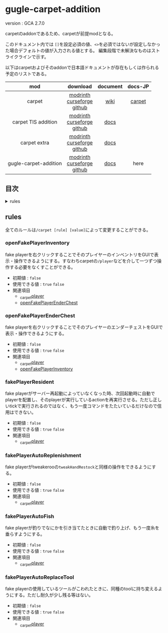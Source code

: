 # gugle-carpet-addition

version : GCA 2.7.0

carpetのaddonであるため、carpetが前提modとなる。

このドキュメント内では
`[]`を設定必須の値、`<>`を必須ではないが設定しなかった場合デフォルトの値が入力される値とする。
編集段階で未解決なものはストライクラインで示す。

以下はcarpetおよびそのaddonで日本語ドキュメントが存在もしくは作られる予定のリストである。

|mod|download|document|docs-JP|
|:---:|:---:|:---:|:---:|
|carpet|[modrinth](https://modrinth.com/mod/carpet)<br>[curseforge](https://www.curseforge.com/minecraft/mc-mods/carpet)<br>[github](https://github.com/gnembon/fabric-carpet)|[wiki](https://github.com/gnembon/fabric-carpet/wiki)|[carpet](https://github.com/TaichiServer/modDescription/blob/main/carpet.md)|
|carpet TIS addition|[modrinth](https://modrinth.com/mod/carpet-tis-addition)<br>[curseforge](https://www.curseforge.com/minecraft/mc-mods/carpet-tis-addition)<br>[github](https://github.com/TISUnion/Carpet-TIS-Addition)|[docs](https://github.com/TISUnion/Carpet-TIS-Addition/tree/master/docs)||
|carpet extra|[modrinth](https://modrinth.com/mod/carpet-extra)<br>[curseforge](https://www.curseforge.com/minecraft/mc-mods/carpet-extra)<br>[github](https://github.com/gnembon/carpet-extra)|[docs](https://github.com/gnembon/carpet-extra#carpet-mod-settings)||
|gugle-carpet-addition|[modrinth](https://modrinth.com/mod/gca)<br>[curseforge](https://www.curseforge.com/minecraft/mc-mods/guglecarpetaddition)<br>[github](https://github.com/Gu-ZT/gugle-carpet-addition)|[docs](https://github.com/Gu-ZT/gugle-carpet-addition#gca)|here|



## 目次
<details>
<summary>rules</summary>

+ [openFakePlayerInventory](#openfakeplayerinventory)
+ [openFakePlayerEnderChest](#openfakeplayerenderchest)
+ [fakePlayerResident](#fakeplayerresident)
+ [fakePlayerAutoReplenishment](#fakeplayerautoreplenishment)
+ [fakePlayerAutoFish](#fakeplayerautofish)
+ [fakePlayerAutoReplaceTool](#fakeplayerautoreplacetool)
</details>

## rules
全てのルールは`/carpet [rule] [value]`によって変更することができる。
### openFakePlayerInventory
fake playerを右クリックすることでそのプレイヤーのインベントリをGUIで表示・操作できるようにする。すなわちcarpetの`/player`などを介して一つずつ操作する必要をなくすことができる。
  + 初期値 : `false`
  + 使用できる値 : `true` `false`
  + 関連項目
    + <sub>carpet</sub>[player](https://github.com/TaichiServer/modDescription/blob/main/carpet.md#player)
    + [openFakePlayerEnderChest](#openfakeplayerenderchest)

### openFakePlayerEnderChest
fake playerを右クリックすることでそのプレイヤーのエンダーチェストをGUIで表示・操作できるようにする。
  + 初期値 : `false`
  + 使用できる値 : `true` `false`
  + 関連項目
    + <sub>carpet</sub>[player](https://github.com/TaichiServer/modDescription/blob/main/carpet.md#player)
    + [openFakePlayerInventory](#openfakeplayerinventory)

### fakePlayerResident
fake playerがサーバー再起動によっていなくなった時、次回起動時に自動でplayerを配置し、そのplayerが実行しているactionを再実行させる。ただし正しいtickで実行されるのではなく、もう一度コマンドをたたいているだけなので信用はできない。
  + 初期値 : `false`
  + 使用できる値 : `true` `false`
  + 関連項目
    + <sub>carpet</sub>[player](https://github.com/TaichiServer/modDescription/blob/main/carpet.md#player)

### fakePlayerAutoReplenishment
fake playerがtweakerooの`tweakHandRestock`と同様の操作をできるようにする。
  + 初期値 : `false`
  + 使用できる値 : `true` `false`
  + 関連項目
    + <sub>carpet</sub>[player](https://github.com/TaichiServer/modDescription/blob/main/carpet.md#player)

### fakePlayerAutoFish
fake playerが釣りでなにかを引き当てたときに自動で釣り上げ、もう一度糸を垂らすようにする。
  + 初期値 : `false`
  + 使用できる値 : `true` `false`
  + 関連項目
    + <sub>carpet</sub>[player](https://github.com/TaichiServer/modDescription/blob/main/carpet.md#player)

### fakePlayerAutoReplaceTool
fake playerの使用しているツールがこわれたときに、同種のtoolに持ち変えるようにする。ただし耐久が少し残る等はない。
  + 初期値 : `false`
  + 使用できる値 : `true` `false`
  + 関連項目
    + <sub>carpet</sub>[player](https://github.com/TaichiServer/modDescription/blob/main/carpet.md#player)
